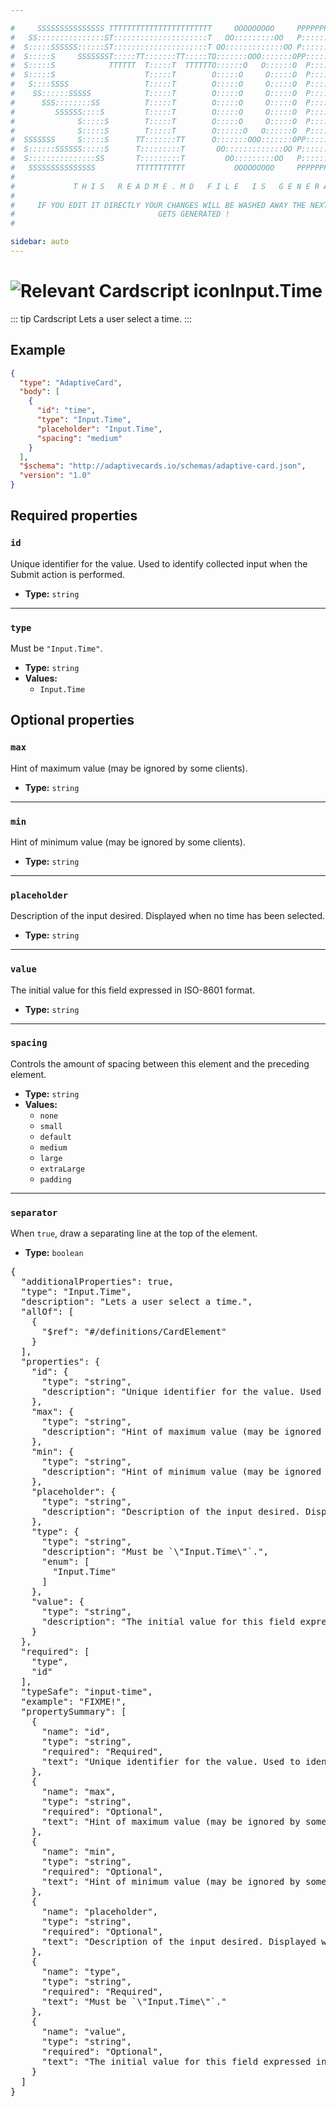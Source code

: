 ```yaml
---

#     SSSSSSSSSSSSSSS TTTTTTTTTTTTTTTTTTTTTTT     OOOOOOOOO     PPPPPPPPPPPPPPPPP    !!!  
#   SS:::::::::::::::ST:::::::::::::::::::::T   OO:::::::::OO   P::::::::::::::::P  !!:!! 
#  S:::::SSSSSS::::::ST:::::::::::::::::::::T OO:::::::::::::OO P::::::PPPPPP:::::P !:::! 
#  S:::::S     SSSSSSST:::::TT:::::::TT:::::TO:::::::OOO:::::::OPP:::::P     P:::::P!:::! 
#  S:::::S            TTTTTT  T:::::T  TTTTTTO::::::O   O::::::O  P::::P     P:::::P!:::! 
#  S:::::S                    T:::::T        O:::::O     O:::::O  P::::P     P:::::P!:::! 
#   S::::SSSS                 T:::::T        O:::::O     O:::::O  P::::PPPPPP:::::P !:::! 
#    SS::::::SSSSS            T:::::T        O:::::O     O:::::O  P:::::::::::::PP  !:::! 
#      SSS::::::::SS          T:::::T        O:::::O     O:::::O  P::::PPPPPPPPP    !:::! 
#         SSSSSS::::S         T:::::T        O:::::O     O:::::O  P::::P            !:::! 
#              S:::::S        T:::::T        O:::::O     O:::::O  P::::P            !!:!! 
#              S:::::S        T:::::T        O::::::O   O::::::O  P::::P             !!!   
#  SSSSSSS     S:::::S      TT:::::::TT      O:::::::OOO:::::::OPP::::::PP                 
#  S::::::SSSSSS:::::S      T:::::::::T       OO:::::::::::::OO P::::::::P           !!!  
#  S:::::::::::::::SS       T:::::::::T         OO:::::::::OO   P::::::::P          !!:!! 
#   SSSSSSSSSSSSSSS         TTTTTTTTTTT           OOOOOOOOO     PPPPPPPPPP           !!!  
#                                                                                          
#             T H I S   R E A D M E . M D   F I L E   I S   G E N E R A T E D !           
#                                                                                         
#     IF YOU EDIT IT DIRECTLY YOUR CHANGES WILL BE WASHED AWAY THE NEXT TIME THIS FILE  
#                                GETS GENERATED !
#                                                                                         

sidebar: auto
---
```


# <img class="header-prefix-icon" :src="$withBase('/cardscript-assets/icons/24dp/input-time.svg')" alt="Relevant Cardscript icon">Input.Time

::: tip Cardscript
Lets a user select a time.
:::

## Example

``` json
{
  "type": "AdaptiveCard",
  "body": [
    {
      "id": "time",
      "type": "Input.Time",
      "placeholder": "Input.Time",
      "spacing": "medium"
    }
  ],
  "$schema": "http://adaptivecards.io/schemas/adaptive-card.json",
  "version": "1.0"
}
```

## Required properties

### `id`

Unique identifier for the value. Used to identify collected input when the Submit action is performed.

* **Type:** `string`

----

### `type`

Must be `"Input.Time"`.

* **Type:** `string`
* **Values:**
  * `Input.Time`

## Optional properties

### `max`

Hint of maximum value (may be ignored by some clients).

* **Type:** `string`

----

### `min`

Hint of minimum value (may be ignored by some clients).

* **Type:** `string`

----

### `placeholder`

Description of the input desired. Displayed when no time has been selected.

* **Type:** `string`

----

### `value`

The initial value for this field expressed in ISO-8601 format.

* **Type:** `string`

----

### `spacing`

Controls the amount of spacing between this element and the preceding element.

* **Type:** `string`
* **Values:**
  * `none`
  * `small`
  * `default`
  * `medium`
  * `large`
  * `extraLarge`
  * `padding`

----

### `separator`

When `true`, draw a separating line at the top of the element.

* **Type:** `boolean`



<pre>
{
  "additionalProperties": true,
  "type": "Input.Time",
  "description": "Lets a user select a time.",
  "allOf": [
    {
      "$ref": "#/definitions/CardElement"
    }
  ],
  "properties": {
    "id": {
      "type": "string",
      "description": "Unique identifier for the value. Used to identify collected input when the Submit action is performed."
    },
    "max": {
      "type": "string",
      "description": "Hint of maximum value (may be ignored by some clients)."
    },
    "min": {
      "type": "string",
      "description": "Hint of minimum value (may be ignored by some clients)."
    },
    "placeholder": {
      "type": "string",
      "description": "Description of the input desired. Displayed when no time has been selected."
    },
    "type": {
      "type": "string",
      "description": "Must be `\"Input.Time\"`.",
      "enum": [
        "Input.Time"
      ]
    },
    "value": {
      "type": "string",
      "description": "The initial value for this field expressed in ISO-8601 format."
    }
  },
  "required": [
    "type",
    "id"
  ],
  "typeSafe": "input-time",
  "example": "FIXME!",
  "propertySummary": [
    {
      "name": "id",
      "type": "string",
      "required": "Required",
      "text": "Unique identifier for the value. Used to identify collected input when the Submit action is performed."
    },
    {
      "name": "max",
      "type": "string",
      "required": "Optional",
      "text": "Hint of maximum value (may be ignored by some clients)."
    },
    {
      "name": "min",
      "type": "string",
      "required": "Optional",
      "text": "Hint of minimum value (may be ignored by some clients)."
    },
    {
      "name": "placeholder",
      "type": "string",
      "required": "Optional",
      "text": "Description of the input desired. Displayed when no time has been selected."
    },
    {
      "name": "type",
      "type": "string",
      "required": "Required",
      "text": "Must be `\"Input.Time\"`."
    },
    {
      "name": "value",
      "type": "string",
      "required": "Optional",
      "text": "The initial value for this field expressed in ISO-8601 format."
    }
  ]
}
</pre>

